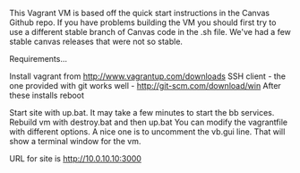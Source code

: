 This Vagrant VM is based off the quick start instructions in the Canvas Github repo.  If you have problems building the VM you should first try to use a different stable branch of Canvas code in the .sh file.  We've had a few stable canvas releases that were not so stable.

Requirements...

Install 
   vagrant from http://www.vagrantup.com/downloads
   SSH client - the one provided with git works well  - http://git-scm.com/download/win
   After these installs reboot

Start site with up.bat.  It may take a few minutes to start the bb services.  Rebuild vm with destroy.bat and then up.bat  You can modify the vagrantfile with different options.  A nice one is to uncomment the vb.gui line.  That will show a terminal window for the vm.  

URL for site is http://10.0.10.10:3000